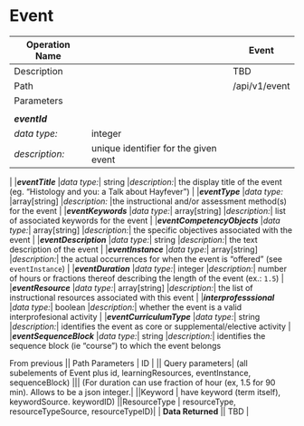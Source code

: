 # Event #

|Operation Name || Event |
|-------------- |----------|----------- |
|Description || TBD |
|Path       || /api/v1/event |
| Parameters ||
||
| _**eventId**_
| *data type:*| integer
| *description:*| unique identifier for the given event
|
|**_eventTitle_**
|*data type:*| string
|*description:*| the display title of the event (eg. “Histology and you: a Talk about Hayfever”)
|
|**_eventType_**
|*data type:* |array[string]
|*description:* |the instructional and/or assessment method(s) for the event
|
|**_eventKeywords_**
|*data type:*| array[string]
|*description:*| list of associated keywords for the event
|
|**_eventCompetencyObjects_**
|*data type:*| array[string]
|*description:*| the specific objectives associated with the event
|
|**_eventDescription_**
|*data type:*| string
|*description:*| the text description of the event
|
|**_eventInstance_**
|*data type:*| array[string]
|*description:*| the actual occurrences for when the event is “offered” (see `eventInstance`)
|
|**_eventDuration_**
|*data type:*| integer
|*description:*| number of hours or fractions thereof describing the length of the event (ex.: `1.5`)
|
|**_eventResource_**
|*data type:*| array[string]
|*description:*| the list of instructional resources associated with this event
|
|**_interprofesssional_**
|*data type:*| boolean
|*description:*| whether the event is a valid interprofesional activity
|
|**_eventCurriculumType_**
|*data type:*| string
|*description:*| identifies the event as core or supplemental/elective activity
|
|**_eventSequenceBlock_**
|*data type:*| string
|*description:*| identifies the sequence block (ie “course”) to which the event belongs

From previous
|| Path Parameters | ID |
|| Query parameters| (all subelements of Event plus id, learningResources, eventInstance, sequenceBlock)
||| (For duration can use fraction of hour (ex, 1.5 for 90 min). Allows to be a json integer.|
||Keyword | have keyword (term itself), keywordSource. keywordID)
||ResourceType | resourceType, resourceTypeSource, resourceTypeID)|
| **Data Returned** || TBD |




